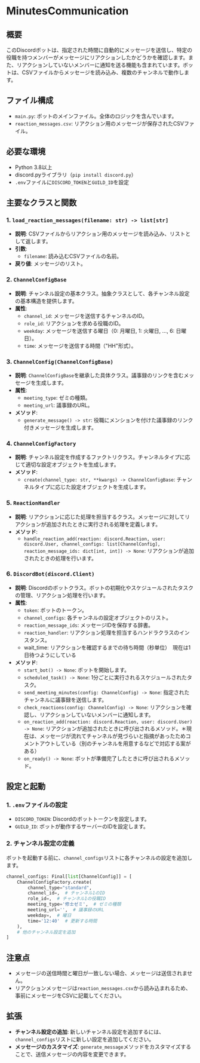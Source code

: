 # MinutesCommunication

## 概要

このDiscordボットは、指定された時間に自動的にメッセージを送信し、特定の役職を持つメンバーがメッセージにリアクションしたかどうかを確認します。また、リアクションしていないメンバーに通知を送る機能も含まれています。ボットは、CSVファイルからメッセージを読み込み、複数のチャンネルで動作します。

## ファイル構成

- `main.py`: ボットのメインファイル。全体のロジックを含んでいます。
- `reaction_messages.csv`: リアクション用のメッセージが保存されたCSVファイル。

## 必要な環境

- Python 3.8以上
- discord.pyライブラリ（`pip install discord.py`）
- `.env`ファイルに`DISCORD_TOKEN`と`GUILD_ID`を設定

## 主要なクラスと関数

### 1. `load_reaction_messages(filename: str) -> list[str]`

- **説明**: CSVファイルからリアクション用のメッセージを読み込み、リストとして返します。
- **引数**:
    - `filename`: 読み込むCSVファイルの名前。
- **戻り値**: メッセージのリスト。

### 2. `ChannelConfigBase`

- **説明**: チャンネル設定の基本クラス。抽象クラスとして、各チャンネル設定の基本構造を提供します。
- **属性**:
    - `channel_id`: メッセージを送信するチャンネルのID。
    - `role_id`: リアクションを求める役職のID。
    - `weekday`: メッセージを送信する曜日（0: 月曜日, 1: 火曜日, ..., 6: 日曜日）。
    - `time`: メッセージを送信する時間（"HH"形式）。

### 3. `ChannelConfig(ChannelConfigBase)`

- **説明**: `ChannelConfigBase`を継承した具体クラス。議事録のリンクを含むメッセージを生成します。
- **属性**:
    - `meeting_type`: ゼミの種類。
    - `meeting_url`: 議事録のURL。
- **メソッド**:
    - `generate_message() -> str`: 役職にメンションを付けた議事録のリンク付きメッセージを生成します。

### 4. `ChannelConfigFactory`

- **説明**: チャンネル設定を作成するファクトリクラス。チャンネルタイプに応じて適切な設定オブジェクトを生成します。
- **メソッド**:
    - `create(channel_type: str, **kwargs) -> ChannelConfigBase`: チャンネルタイプに応じた設定オブジェクトを生成します。

### 5. `ReactionHandler`

- **説明**: リアクションに応じた処理を担当するクラス。メッセージに対してリアクションが追加されたときに実行される処理を定義します。
- **メソッド**:
    - `handle_reaction_add(reaction: discord.Reaction, user: discord.User, channel_configs: list[ChannelConfig], reaction_message_ids: dict[int, int]) -> None`: リアクションが追加されたときの処理を行います。

### 6. `DiscordBot(discord.Client)`

- **説明**: Discordのボットクラス。ボットの初期化やスケジュールされたタスクの管理、リアクション処理を行います。
- **属性**:
    - `token`: ボットのトークン。
    - `channel_configs`: 各チャンネルの設定オブジェクトのリスト。
    - `reaction_message_ids`: メッセージIDを保存する辞書。
    - `reaction_handler`: リアクション処理を担当するハンドラクラスのインスタンス。
    - wait_time: リアクションを確認するまでの待ち時間（秒単位）　現在は1日待つようにしている
- **メソッド**:
    - `start_bot() -> None`: ボットを開始します。
    - `scheduled_task() -> None`: 1分ごとに実行されるスケジュールされたタスク。
    - `send_meeting_minutes(config: ChannelConfig) -> None`: 指定されたチャンネルに議事録を送信します。
    - `check_reactions(config: ChannelConfig) -> None`: リアクションを確認し、リアクションしていないメンバーに通知します。
    - `on_reaction_add(reaction: discord.Reaction, user: discord.User) -> None`: リアクションが追加されたときに呼び出されるメソッド。＊現在は、メッセージが流れてチャンネルが見づらいと指摘があったためコメントアウトしている（別のチャンネルを用意するなどで対応する案がある）
    - `on_ready() -> None`: ボットが準備完了したときに呼び出されるメソッド。

## 設定と起動

### 1. `.env`ファイルの設定

- `DISCORD_TOKEN`: Discordのボットトークンを設定します。
- `GUILD_ID`: ボットが動作するサーバーのIDを設定します。

### 2. チャンネル設定の定義

ボットを起動する前に、`channel_configs`リストに各チャンネルの設定を追加します。

```python
channel_configs: Final[list[ChannelConfig]] = [
    ChannelConfigFactory.create(
        channel_type="standard",
        channel_id=,  # チャンネル1のID
        role_id=,  # チャンネル1の役職ID
        meeting_type='修士ゼミ',  # ゼミの種類
        meeting_url='',  # 議事録のURL
        weekday=,  # 曜日
        time='12:40'  # 更新する時間
    ),
    # 他のチャンネル設定を追加
]
```

## 注意点

- メッセージの送信時間と曜日が一致しない場合、メッセージは送信されません。
- リアクションメッセージは`reaction_messages.csv`から読み込まれるため、事前にメッセージをCSVに記載してください。

## 拡張

- **チャンネル設定の追加**: 新しいチャンネル設定を追加するには、`channel_configs`リストに新しい設定を追加してください。
- **メッセージのカスタマイズ**: `generate_message`メソッドをカスタマイズすることで、送信メッセージの内容を変更できます。
